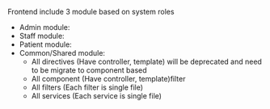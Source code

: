 Frontend include 3 module based on system roles
- Admin module:
- Staff module:
- Patient module:
- Common/Shared module:
    - All directives (Have controller, template) will be deprecated and need to be migrate to component based
    - All component (Have controller, template)filter
    - All filters (Each filter is single file)
    - All services (Each service is single file)
